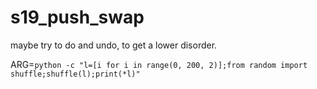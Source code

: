 # s19_push_swap

maybe try to do and undo, to get a lower disorder.

ARG=`python -c "l=[i for i in range(0, 200, 2)];from random import shuffle;shuffle(l);print(*l)"`